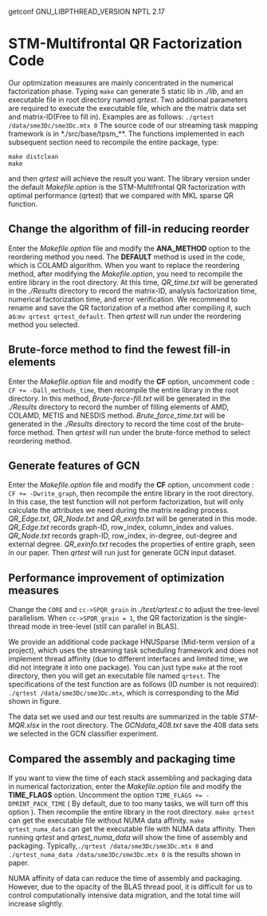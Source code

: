 
getconf GNU_LIBPTHREAD_VERSION
NPTL 2.17

# STM-Multifrontal QR Factorization Code
Our optimization measures are mainly concentrated in the numerical factorization phase.
Typing `make` can generate 5 static lib in *./lib*, and an executable file in root directory named *qrtest*.
Two additional parameters are required to execute the executable file, which are the matrix data set and matrix-ID(Free to fill in). Examples are as follows:
`./qrtest /data/sme3Dc/sme3Dc.mtx 0`
The source code of our streaming task mapping framework is in *./src/base/tpsm_**.
The functions implemented in each subsequent section need to recompile the entire package, type:
```
make distclean
make
```
and then *qrtest* will achieve the result you want.
The library version under the default *Makefile.option* is the STM-Multifrontal QR factorization with optimal performance (qrtest) that we compared with MKL sparse QR function.

## Change the algorithm of fill-in reducing reorder
Enter the *Makefile.option* file and modify the **ANA_METHOD** option to the reordering method you need.
The **DEFAULT** method is used in the code, which is COLAMD algorithm.
When you want to replace the reordering method, after modifying the *Makefile.option*, you need to recompile the entire library in the root directory.
At this time, *QR_time.txt* will be generated in the *./Results* directory to record the matrix-ID, analysis factorization time, numerical factorization time, and error verification.
We recommend to rename and save the QR factorization of a method after compiling it, such as:`mv qrtest qrtest_default`.
Then *qrtest* will run under the reordering method you selected.

## Brute-force method to find the fewest fill-in elements
Enter the *Makefile.option* file and modify the **CF** option, uncomment code : `CF += -Dall_methods_time`, then recompile the entire library in the root directory.
In this method, *Brute-force-fill.txt* will be generated in the *./Results* directory to record the number of filling elements of AMD, COLAMD, METIS and NESDIS method.
*Brute_force_time.txt* will be generated in the *./Results* directory to record the time cost of the brute-force method.
Then *qrtest* will run under the brute-force method to select reordering method.

## Generate features of GCN
Enter the *Makefile.option* file and modify the **CF** option, uncomment code : `CF += -Dwrite_graph`, then recompile the entire library in the root directory.
In this case, the test function will not perform factorization, but will only calculate the attributes we need during the matrix reading process.
*QR_Edge.txt*, *QR_Node.txt* and *QR_exinfo.txt* will be generated in this mode.
*QR_Edge.txt* records graph-ID, row_index, column_index and values.
*QR_Node.txt* records graph-ID, row_index, in-degree, out-degree and external degree.
*QR_exinfo.txt* recodes the properties of entire graph, seen in our paper.
Then *qrtest* will run just for generate GCN input dataset.

## Performance improvement of optimization measures
Change the `CORE` and `cc->SPQR_grain` in *./test/qrtest.c* to adjust the tree-level parallelism.
When `cc->SPQR_grain = 1`, the QR factorization is the single-thread mode in tree-level (still can parallel in BLAS).

We provide an additional code package HNUSparse (Mid-term version of a project), which uses the streaming task scheduling framework and does not implement thread affinity (due to different interfaces and limited time, we did not integrate it into one package).
You can just type `make` at the root directory, then you will get an executable file named `qrtest`.
The specifications of the test function are as follows (ID number is not required):
`./qrtest /data/sme3Dc/sme3Dc.mtx`, which is corresponding to the *Mid* shown in figure.

The data set we used and our test results are summarized in the table *STM-MQR.xlsx* in the root directory.
The *GCNdata_408.txt* save the 408 data sets we selected in the GCN classifier experiment.



## Compared the assembly and packaging time
If you want to view the time of each stack assembling and packaging data in numerical factorization, enter the *Makefile.option* file and modify the **TIME_FLAGS** option.
Uncomment the option `TIME_FLAGS += -DPRINT_PACK_TIME` ( By default, due to too many tasks, we will turn off this option ).
Then recompile the entire library in the root directory.
`make qrtest` can get the executable file without NUMA data affinity.
`make qrtest_numa_data` can get the executable file with NUMA data affinity.
Then running *qrtest* and *qrtest_numa_data* will show the time of assembly and packaging.
Typically,`./qrtest /data/sme3Dc/sme3Dc.mtx 0` and `./qrtest_numa_data /data/sme3Dc/sme3Dc.mtx 0` is the results shown in paper.

NUMA affinity of data can reduce the time of assembly and packaging.
However, due to the opacity of the BLAS thread pool, it is difficult for us to control computationally intensive data migration, and the total time will increase slightly.

